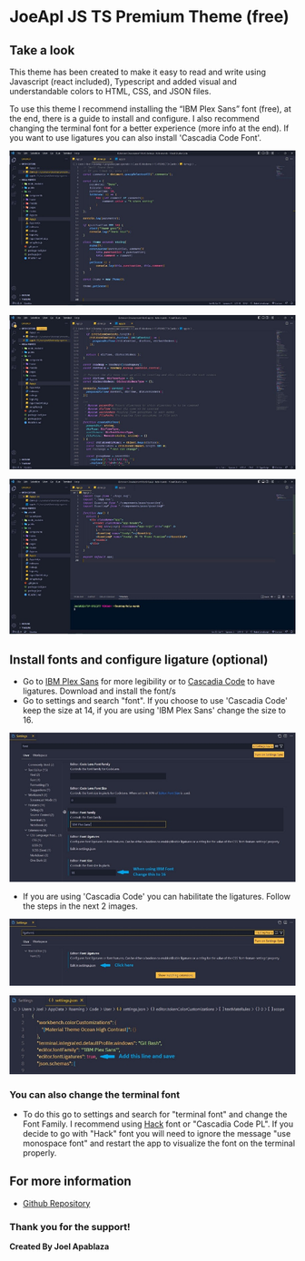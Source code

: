 # JoeApl JS TS Premium Theme (free)

## Take a look

This theme has been created to make it easy to read and write using Javascript (react included), Typescript and added visual and understandable colors to HTML, CSS, and JSON files.

To use this theme I recommend installing the “IBM Plex Sans” font (free), at the end, there is a guide to install and
configure. I also recommend changing the terminal font for a better experience (more info at the end). If you want to use ligatures you can also install 'Cascadia Code Font'.

![image info](img/demo-js.JPG)

![image info](img/demo-ts.JPG)

![image info](img/demo-react-terminal.JPG)

## Install fonts and configure ligature (optional)
* Go to [IBM Plex Sans](https://github.com/IBM/plex/releases/tag/v6.1.1) for more legibility or to [Cascadia Code](https://github.com/microsoft/cascadia-code/releases) to have ligatures. Download and install the font/s
* Go to settings and search "font". If you choose to use 'Cascadia Code' keep the size at 14, if you are using 'IBM Plex Sans' change the size to 16.

![image info](img/Configuring-Font.jpg)

* If you are using 'Cascadia Code' you can habilitate the ligatures. Follow the steps in the next 2 images.

![image info](img/Configure-ligatures-1.jpg)

![image info](img/Configure-ligatures-2.jpg)

### You can also change the terminal font
* To do this go to settings and search for "terminal font" and change the Font Family. I recommend using [Hack](https://github.com/source-foundry/Hack) font or "Cascadia Code PL". If you decide to go with "Hack" font you will need to ignore the message "use monospace font" and restart the app to visualize the font on the terminal properly.

## For more information

* [Github Repository](https://github.com/apablazajoel/JoeApl-Premium-Theme)

### Thank you for the support!

**Created By Joel Apablaza**